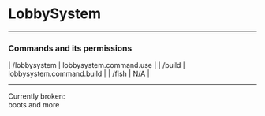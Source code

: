 # LobbySystem

<hr>

### Commands and its permissions


| /lobbysystem | lobbysystem.command.use   |
| /build       | lobbysystem.command.build |
| /fish        | N/A                       |

<hr>

Currently broken:  
boots and more

